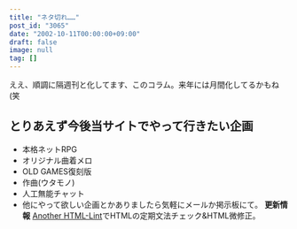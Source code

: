 ```yaml
---
title: "ネタ切れ……"
post_id: "3065"
date: "2002-10-11T00:00:00+09:00"
draft: false
image: null
tag: []
---
```



ええ、順調に隔週刊と化してます、このコラム。来年には月間化してるかもね(笑
## とりあえず今後当サイトでやって行きたい企画


  * 本格ネットRPG
  * オリジナル曲着メロ
  * OLD GAMES復刻版
  * 作曲(ウタモノ)
  * 人工無能チャット
  * 他にやって欲しい企画とかありましたら気軽にメールか掲示板にて。
**更新情報** [Another HTML-Lint](http://www.htmllint.net/html-lint/)でHTMLの定期文法チェック&HTML微修正。
